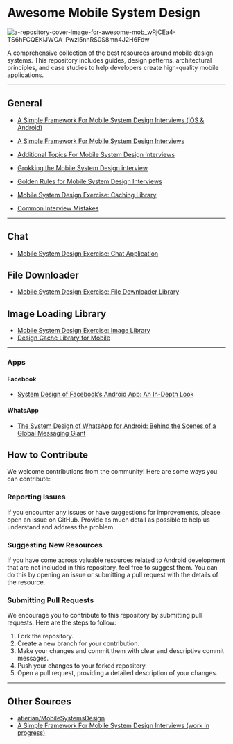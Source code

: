 # Awesome Mobile System Design

![a-repository-cover-image-for-awesome-mob_wRjCEa4-TS6hFCQEKiJWOA_Pwzl5nnRS0S8mn4J2H6Fdw](https://github.com/user-attachments/assets/442a3435-71a7-4fe1-b553-f2f4ce7cd057)


A comprehensive collection of the best resources around mobile design systems. This repository includes guides, design patterns, architectural principles, and case studies to help developers create high-quality mobile applications.

---

## General
- [A Simple Framework For Mobile System Design Interviews (iOS & Android)](https://github.com/weeeBox/mobile-system-design)
- [A Simple Framework For Mobile System Design Interviews](https://proandroiddev.com/a-simple-framework-for-mobile-system-design-interviews-89f6f4134b84)
- [Additional Topics For Mobile System Design Interviews](https://proandroiddev.com/additional-topic-for-mobile-system-design-interviews-4c581cd93f0a)
- [Grokking the Mobile System Design interview](https://artem-goncharov.medium.com/grokking-the-mobile-system-design-interview-6a06fa94491b)
- [Golden Rules for Mobile System Design Interviews](https://medium.com/@engineervishvnath/golden-rules-for-mobile-system-design-interviews-bd7b71e4f454)
  
- [Mobile System Design Exercise: Caching Library](https://proandroiddev.com/mobile-system-design-exercise-caching-library-8b3b5f1433cd)
- [Common Interview Mistakes](https://proandroiddev.com/common-interview-mistakes-dba0518bb6c0)

---

## Chat
- [Mobile System Design Exercise: Chat Application](https://proandroiddev.com/mobile-system-design-exercise-chat-application-12223a0c1ac)

## File Downloader
- [Mobile System Design Exercise: File Downloader Library](https://proandroiddev.com/mobile-system-design-exercise-file-downloader-library-ccb8ac0e5be4)

## Image Loading Library
- [Mobile System Design Exercise: Image Library](https://proandroiddev.com/mobile-system-design-exercise-image-library-83999eb0ad3c)
- [Design Cache Library for Mobile](https://medium.com/@engineervishvnath/design-cache-library-for-mobile-6e5e2cddfc73)

---

### Apps
#### Facebook
- [System Design of Facebook’s Android App: An In-Depth Look](https://medium.com/@YodgorbekKomilo/system-design-of-facebooks-android-app-an-in-depth-look-00add9b180c9)

#### WhatsApp
- [The System Design of WhatsApp for Android: Behind the Scenes of a Global Messaging Giant](https://medium.com/@YodgorbekKomilo/the-system-design-of-whatsapp-for-android-behind-the-scenes-of-a-global-messaging-giant-c80175b18016)

## How to Contribute

We welcome contributions from the community! Here are some ways you can contribute:

### Reporting Issues

If you encounter any issues or have suggestions for improvements, please open an issue on GitHub. Provide as much detail as possible to help us understand and address the problem.

### Suggesting New Resources

If you have come across valuable resources related to Android development that are not included in this repository, feel free to suggest them. You can do this by opening an issue or submitting a pull request with the details of the resource.

### Submitting Pull Requests

We encourage you to contribute to this repository by submitting pull requests. Here are the steps to follow:

1. Fork the repository.
2. Create a new branch for your contribution.
3. Make your changes and commit them with clear and descriptive commit messages.
4. Push your changes to your forked repository.
5. Open a pull request, providing a detailed description of your changes.

---

## Other Sources
- [atierian/MobileSystemsDesign](https://gist.github.com/atierian/610538f39a4844881e20b673f4c8e8dc)
- [A Simple Framework For Mobile System Design Interviews (work in progress)](https://github.com/weeeBox/mobile-system-design)
